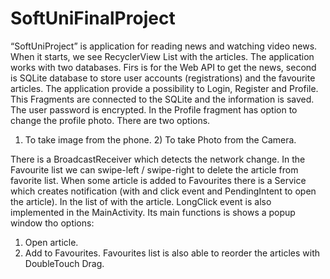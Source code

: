 # SoftUniFinalProject

 “SoftUniProject” is application for reading news and watching video news. When it starts, we see RecyclerView List with the articles. The application works with two databases. Firs is for the Web API to get the news, second is SQLite database to store user accounts (registrations) and the favourite articles.
The application provide a possibility to Login, Register and Profile. This Fragments are connected to the SQLite and the information is saved. The user password is encrypted.
In the Profile fragment has option to change the profile photo. There are two options.
1) To take image from the phone.  2) To take Photo from the Camera.
 
There is a BroadcastReceiver which detects the network change. In the Favourite list we can swipe-left / swipe-right to delete the article from favorite list. 
When some article is added to Favourites there is a Service which creates notification (with and click event and PendingIntent to open the article).
In the list of with the article. 
LongClick event is also implemented in the MainActivity. Its main functions is shows a popup window tho options:
1) Open article. 
2) Add to Favourites.
Favourites list is also able to reorder the articles with DoubleTouch Drag. 
